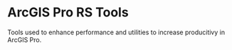 # ArcGIS Pro RS Tools

Tools used to enhance performance and utilities to increase producitivy in ArcGIS Pro. 

